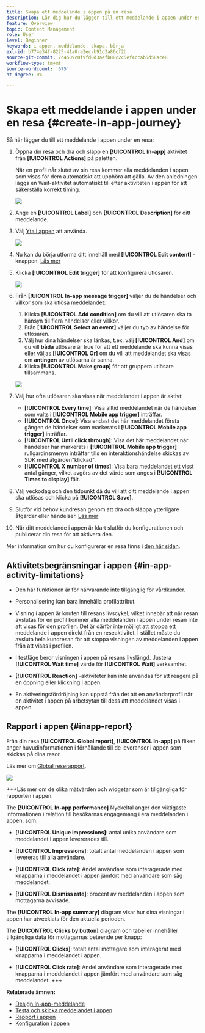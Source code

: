 ```yaml
---
title: Skapa ett meddelande i appen på en resa
description: Lär dig hur du lägger till ett meddelande i appen under en resa
feature: Overview
topic: Content Management
role: User
level: Beginner
keywords: i appen, meddelande, skapa, börja
exl-id: b774e34f-8225-41a0-a2ec-b91d3a86cf2b
source-git-commit: 7c4509c0f9fd0d3aefb88c2c5ef4ccab5d58ace8
workflow-type: tm+mt
source-wordcount: '675'
ht-degree: 0%

---
```



# Skapa ett meddelande i appen under en resa {#create-in-app-journey}

Så här lägger du till ett meddelande i appen under en resa:

1. Öppna din resa och dra och släpp en **[!UICONTROL In-app]** aktivitet från **[!UICONTROL Actions]** på paletten.

   När en profil når slutet av sin resa kommer alla meddelanden i appen som visas för dem automatiskt att upphöra att gälla. Av den anledningen läggs en Wait-aktivitet automatiskt till efter aktiviteten i appen för att säkerställa korrekt timing.

   ![](assets/in_app_journey_1.png)

1. Ange en **[!UICONTROL Label]** och **[!UICONTROL Description]** för ditt meddelande.

1. Välj [Yta i appen](inapp-configuration.md) att använda.

   ![](assets/in_app_journey_2.png)

1. Nu kan du börja utforma ditt innehåll med **[!UICONTROL Edit content]** -knappen. [Läs mer](design-in-app.md)

1. Klicka **[!UICONTROL Edit trigger]** för att konfigurera utlösaren.

   ![](assets/in_app_journey_4.png)

1. Från **[!UICONTROL In-app message trigger]** väljer du de händelser och villkor som ska utlösa meddelandet:

   1. Klicka **[!UICONTROL Add condition]** om du vill att utlösaren ska ta hänsyn till flera händelser eller villkor.
   1. Från **[!UICONTROL Select an event]** väljer du typ av händelse för utlösaren.
   1. Välj hur dina händelser ska länkas, t.ex. välj **[!UICONTROL And]** om du vill **båda** utlösare är true för att ett meddelande ska kunna visas eller väljas **[!UICONTROL Or]** om du vill att meddelandet ska visas om **antingen** av utlösarna är sanna.
   1. Klicka **[!UICONTROL Make group]** för att gruppera utlösare tillsammans.

   ![](assets/in_app_journey_3.png)

1. Välj hur ofta utlösaren ska visas när meddelandet i appen är aktivt:

   * **[!UICONTROL Every time]**: Visa alltid meddelandet när de händelser som valts i **[!UICONTROL Mobile app trigger]** inträffar.
   * **[!UICONTROL Once]**: Visa endast det här meddelandet första gången de händelser som markerats i **[!UICONTROL Mobile app trigger]** inträffar.
   * **[!UICONTROL Until click through]**: Visa det här meddelandet när händelser har markerats i **[!UICONTROL Mobile app trigger]** rullgardinsmenyn inträffar tills en interaktionshändelse skickas av SDK med åtgärden&quot;klickad&quot;.
   * **[!UICONTROL X number of times]**: Visa bara meddelandet ett visst antal gånger, vilket avgörs av det värde som anges i **[!UICONTROL Times to display]** fält.

1. Välj veckodag och den tidpunkt då du vill att ditt meddelande i appen ska utlösas och klicka på **[!UICONTROL Save]**.

1. Slutför vid behov kundresan genom att dra och släppa ytterligare åtgärder eller händelser. [Läs mer](../building-journeys/about-journey-activities.md)

1. När ditt meddelande i appen är klart slutför du konfigurationen och publicerar din resa för att aktivera den.

Mer information om hur du konfigurerar en resa finns i [den här sidan](../building-journeys/journey-gs.md).

## Aktivitetsbegränsningar i appen {#in-app-activity-limitations}

* Den här funktionen är för närvarande inte tillgänglig för vårdkunder.

* Personalisering kan bara innehålla profilattribut.

* Visning i appen är knuten till resans livscykel, vilket innebär att när resan avslutas för en profil kommer alla meddelanden i appen under resan inte att visas för den profilen.  Det är därför inte möjligt att stoppa ett meddelande i appen direkt från en reseaktivitet. I stället måste du avsluta hela kundresan för att stoppa visningen av meddelanden i appen från att visas i profilen.

* I testläge beror visningen i appen på resans livslängd. Justera **[!UICONTROL Wait time]** värde för **[!UICONTROL Wait]** verksamhet.

* **[!UICONTROL Reaction]** -aktiviteter kan inte användas för att reagera på en öppning eller klickning i appen.

* En aktiveringsfördröjning kan uppstå från det att en användarprofil når en aktivitet i appen på arbetsytan till dess att meddelandet visas i appen.

## Rapport i appen {#inapp-report}

Från din resa **[!UICONTROL Global report]**, **[!UICONTROL In-app]** på fliken anger huvudinformationen i förhållande till de leveranser i appen som skickas på dina resor.

Läs mer om [Global reserapport](../reports/journey-global-report.md).

![](assets/in-app-journey-report.png)

+++Läs mer om de olika mätvärden och widgetar som är tillgängliga för rapporten i appen.

The **[!UICONTROL In-app performance]** Nyckeltal anger den viktigaste informationen i relation till besökarnas engagemang i era meddelanden i appen, som:

* **[!UICONTROL Unique impressions]**: antal unika användare som meddelandet i appen levererades till.

* **[!UICONTROL Impressions]**: totalt antal meddelanden i appen som levereras till alla användare.

* **[!UICONTROL Click rate]**: Andel användare som interagerade med knapparna i meddelandet i appen jämfört med användare som såg meddelandet.

* **[!UICONTROL Dismiss rate]**: procent av meddelanden i appen som mottagarna avvisade.

The **[!UICONTROL In-app summary]** diagram visar hur dina visningar i appen har utvecklats för den aktuella perioden.

The **[!UICONTROL Clicks by button]** diagram och tabeller innehåller tillgängliga data för mottagarnas beteende per knapp:

* **[!UICONTROL Clicks]**: totalt antal mottagare som interagerat med knapparna i meddelandet i appen.

* **[!UICONTROL Click rate]**: Andel användare som interagerade med knapparna i meddelandet i appen jämfört med användare som såg meddelandet.
+++

**Relaterade ämnen:**

* [Design In-app-meddelande](design-in-app.md)
* [Testa och skicka meddelandet i appen](send-in-app.md)
* [Rapport i appen](../reports/campaign-global-report.md#inapp-report)
* [Konfiguration i appen](inapp-configuration.md)
